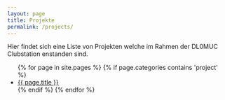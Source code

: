 ```yaml
---
layout: page
title: Projekte
permalink: /projects/
---
```


Hier findet sich eine Liste von Projekten welche im Rahmen der DL0MUC Clubstation enstanden sind.

<ul class="listing">
{% for page in site.pages %}
  {% if page.categories contains 'project' %}
  <li class="listing-item">
    <a href="{{ page.url }}" title="{{ page.title }}">{{ page.title }}</a>
  </li>
  {% endif %}
{% endfor %}
</ul>
